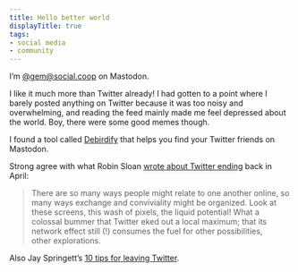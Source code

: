 ```yaml
---
title: Hello better world
displayTitle: true
tags: 
- social media
- community
---
```


I’m [@gem@social.coop](https://social.coop/@gem) on Mastodon. 

I like it much more than Twitter already! I had gotten to a point where I barely posted anything on Twitter because it was too noisy and overwhelming, and reading the feed mainly made me feel depressed about the world. Boy, there were some good memes though.

I found a tool called [Debirdify](https://pruvisto.org/debirdify/) that helps you find your Twitter friends on Mastodon.

Strong agree with what Robin Sloan [wrote about Twitter ending](https://www.robinsloan.com/lab/lost-thread/) back in April:
> There are so many ways people might relate to one another online, so many ways exchange and conviviality might be organized. Look at these screens, this wash of pixels, the liquid potential! What a colossal bummer that Twitter eked out a local maximum; that its network effect still (!) consumes the fuel for other possibilities, other explorations.

Also Jay Springett’s [10 tips for leaving Twitter](https://www.thejaymo.net/2022/10/29/10-tips-for-leaving-twitter-2238/).